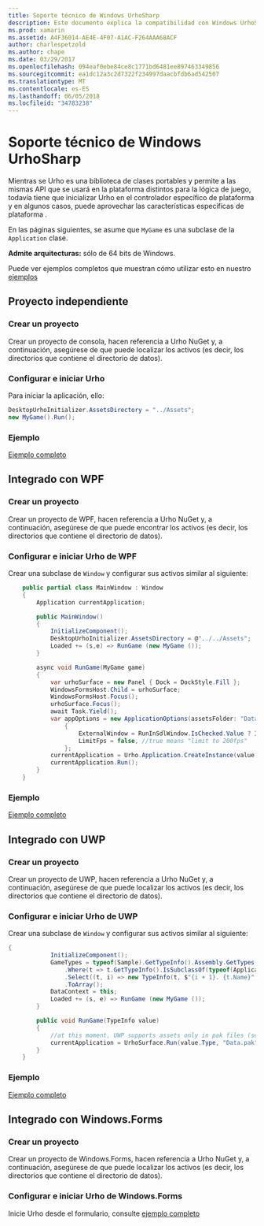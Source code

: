 ```yaml
---
title: Soporte técnico de Windows UrhoSharp
description: Este documento explica la compatibilidad con Windows UrhoSharp. Describe cómo crear un proyecto, configurar e iniciar Urho, integrar con WPF y se integran con UWP.
ms.prod: xamarin
ms.assetid: A4F36014-AE4E-4F07-A1AC-F264AAA68ACF
author: charlespetzold
ms.author: chape
ms.date: 03/29/2017
ms.openlocfilehash: 094eaf0ebe84ce8c1771bd6481ee897463349856
ms.sourcegitcommit: ea1dc12a3c2d7322f234997daacbfdb6ad542507
ms.translationtype: MT
ms.contentlocale: es-ES
ms.lasthandoff: 06/05/2018
ms.locfileid: "34783238"
---
```

# <a name="urhosharp-windows-support"></a>Soporte técnico de Windows UrhoSharp

Mientras se Urho es una biblioteca de clases portables y permite a las mismas API que se usará en la plataforma distintos para la lógica de juego, todavía tiene que inicializar Urho en el controlador específico de plataforma y en algunos casos, puede aprovechar las características específicas de plataforma .

En las páginas siguientes, se asume que `MyGame` es una subclase de la `Application` clase.

**Admite arquitecturas:** sólo de 64 bits de Windows.

Puede ver ejemplos completos que muestran cómo utilizar esto en nuestro [ejemplos](https://github.com/xamarin/urho-samples/tree/master/FeatureSamples)

## <a name="standalone-project"></a>Proyecto independiente

### <a name="creating-a-project"></a>Crear un proyecto

Crear un proyecto de consola, hacen referencia a Urho NuGet y, a continuación, asegúrese de que puede localizar los activos (es decir, los directorios que contiene el directorio de datos).

### <a name="configuring-and-launching-urho"></a>Configurar e iniciar Urho

Para iniciar la aplicación, ello:

```csharp
DesktopUrhoInitializer.AssetsDirectory = "../Assets";
new MyGame().Run();
```

### <a name="example"></a>Ejemplo

[Ejemplo completo](https://github.com/xamarin/urho-samples/tree/master/FeatureSamples/Desktop)

## <a name="integrated-with-wpf"></a>Integrado con WPF

### <a name="creating-a-project"></a>Crear un proyecto

Crear un proyecto de WPF, hacen referencia a Urho NuGet y, a continuación, asegúrese de que puede encontrar los activos (es decir, los directorios que contiene el directorio de datos).

### <a name="configuring-and-launching-urho-from-wpf"></a>Configurar e iniciar Urho de WPF

Crear una subclase de `Window` y configurar sus activos similar al siguiente:

```csharp
    public partial class MainWindow : Window
    {
        Application currentApplication;

        public MainWindow()
        {
            InitializeComponent();
            DesktopUrhoInitializer.AssetsDirectory = @"../../Assets";
            Loaded += (s,e) => RunGame (new MyGame ());
        }

        async void RunGame(MyGame game)
        {
            var urhoSurface = new Panel { Dock = DockStyle.Fill };
            WindowsFormsHost.Child = urhoSurface;
            WindowsFormsHost.Focus();
            urhoSurface.Focus();
            await Task.Yield();
            var appOptions = new ApplicationOptions(assetsFolder: "Data")
                {
                    ExternalWindow = RunInSdlWindow.IsChecked.Value ? IntPtr.Zero : urhoSurface.Handle,
                    LimitFps = false, //true means "limit to 200fps"
                };
            currentApplication = Urho.Application.CreateInstance(value.Type, appOptions);
            currentApplication.Run();
        }
    }
```

### <a name="example"></a>Ejemplo

[Ejemplo completo](https://github.com/xamarin/urho-samples/tree/master/FeatureSamples/WPF)

## <a name="integrated-with-uwp"></a>Integrado con UWP

### <a name="creating-a-project"></a>Crear un proyecto

Crear un proyecto de UWP, hacen referencia a Urho NuGet y, a continuación, asegúrese de que puede localizar los activos (es decir, los directorios que contiene el directorio de datos).

### <a name="configuring-and-launching-urho-from-uwp"></a>Configurar e iniciar Urho de UWP

Crear una subclase de `Window` y configurar sus activos similar al siguiente:

```csharp
{
            InitializeComponent();
            GameTypes = typeof(Sample).GetTypeInfo().Assembly.GetTypes()
                .Where(t => t.GetTypeInfo().IsSubclassOf(typeof(Application)) && t != typeof(Sample))
                .Select((t, i) => new TypeInfo(t, $"{i + 1}. {t.Name}", ""))
                .ToArray();
            DataContext = this;
            Loaded += (s, e) => RunGame (new MyGame ());
        }

        public void RunGame(TypeInfo value)
        {
            //at this moment, UWP supports assets only in pak files (see PackageTool)
            currentApplication = UrhoSurface.Run(value.Type, "Data.pak");
        }
    }
```

### <a name="example"></a>Ejemplo

[Ejemplo completo](https://github.com/xamarin/urho-samples/tree/master/FeatureSamples/UWP)

## <a name="integrated-with-windowsforms"></a>Integrado con Windows.Forms

### <a name="creating-a-project"></a>Crear un proyecto

Crear un proyecto de Windows.Forms, hacen referencia a Urho NuGet y, a continuación, asegúrese de que puede localizar los activos (es decir, los directorios que contiene el directorio de datos).

### <a name="configuring-and-launching-urho-from-windowsforms"></a>Configurar e iniciar Urho de Windows.Forms

Inicie Urho desde el formulario, consulte [ejemplo completo](https://github.com/xamarin/urho-samples/blob/master/FeatureSamples/WinForms/SamplesForm.cs)

